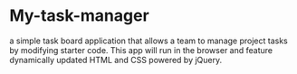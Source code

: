 # My-task-manager
a simple task board application that allows a team to manage project tasks by modifying starter code. This app will run in the browser and feature dynamically updated HTML and CSS powered by jQuery.